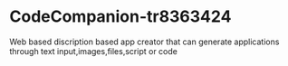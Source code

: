 # CodeCompanion-tr8363424
Web based discription based app creator that can generate applications through text input,images,files,script or code
